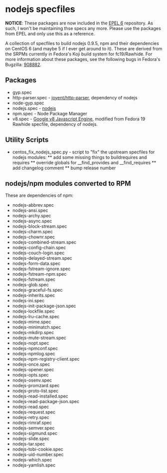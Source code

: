 nodejs specfiles
================

__NOTICE__: These packages are now included in the [EPEL 6](http://fedoraproject.org/wiki/EPEL) repository. As such, I won't be maintaining thse specs any more. Please use the packages from EPEL and only use this as a reference.

A collection of specfiles to build nodejs 0.9.5, npm and their dependencies on CentOS 6 (and maybe 5 if I ever get around to it). These are derived from the SRPMs currently in Fedora's Koji build system for fc19/Rawhide. For more information about these packages, see the following bugs in Fedora's Bugzilla: [908882](https://bugzilla.redhat.com/show_bug.cgi?id=908882).

Packages
--------
* gyp.spec
* http-parser.spec - [joyent/http-parser](http://github.com/joyent/http-parser), dependency of nodejs
* node-gyp.spec
* nodejs.spec - [nodejs](http://nodejs.org/)
* npm.spec - Node Package Manager
* v8.spec - [Google v8 Javascript Engine](http://code.google.com/p/v8/), modified from Fedora 19 Rawhide specfile, dependency of nodejs.

Utility Scripts
---------------
* centos_fix_nodejs_spec.py - script to "fix" the upstream specfiles for nodejs modules:
** add some missing things to buildrequires and requires
** override globals for __find_provides and __find_requires
** add changelog comment
** bump release number

nodejs/npm modules converted to RPM
------------------------------------
These are dependencies of npm:
* nodejs-abbrev.spec
* nodejs-ansi.spec
* nodejs-archy.spec
* nodejs-async.spec
* nodejs-block-stream.spec
* nodejs-charm.spec
* nodejs-chownr.spec
* nodejs-combined-stream.spec
* nodejs-config-chain.spec
* nodejs-couch-login.spec
* nodejs-delayed-stream.spec
* nodejs-form-data.spec
* nodejs-fstream-ignore.spec
* nodejs-fstream-npm.spec
* nodejs-fstream.spec
* nodejs-glob.spec
* nodejs-graceful-fs.spec
* nodejs-inherits.spec
* nodejs-ini.spec
* nodejs-init-package-json.spec
* nodejs-lockfile.spec
* nodejs-lru-cache.spec
* nodejs-mime.spec
* nodejs-minimatch.spec
* nodejs-mkdirp.spec
* nodejs-mute-stream.spec
* nodejs-nopt.spec
* nodejs-npmconf.spec
* nodejs-npmlog.spec
* nodejs-npm-registry-client.spec
* nodejs-once.spec
* nodejs-opener.spec
* nodejs-opts.spec
* nodejs-osenv.spec
* nodejs-promzard.spec
* nodejs-proto-list.spec
* nodejs-read-installed.spec
* nodejs-read-package-json.spec
* nodejs-read.spec
* nodejs-request.spec
* nodejs-retry.spec
* nodejs-rimraf.spec
* nodejs-semver.spec
* nodejs-sigmund.spec
* nodejs-slide.spec
* nodejs-tar.spec
* nodejs-tobi-cookie.spec
* nodejs-uid-number.spec
* nodejs-which.spec
* nodejs-yamlish.spec
